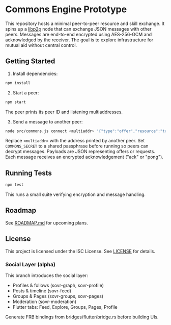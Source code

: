 # Commons Engine Prototype

This repository hosts a minimal peer-to-peer resource and skill exchange. It spins up a [libp2p](https://libp2p.io/) node that can exchange JSON messages with other peers. Messages are end-to-end encrypted using AES-256-GCM and acknowledged by the receiver. The goal is to explore infrastructure for mutual aid without central control.

## Getting Started

1. Install dependencies:

```bash
npm install
```

2. Start a peer:

```bash
npm start
```

The peer prints its peer ID and listening multiaddresses.

3. Send a message to another peer:

```bash
node src/commons.js connect <multiaddr> '{"type":"offer","resource":"translation"}'
```

Replace `<multiaddr>` with the address printed by another peer. Set `COMMONS_SECRET` to a shared passphrase before running so peers can decrypt messages. Payloads are JSON representing offers or requests. Each message receives an encrypted acknowledgement ("ack" or "pong").

## Running Tests

```bash
npm test
```

This runs a small suite verifying encryption and message handling.

## Roadmap

See [ROADMAP.md](ROADMAP.md) for upcoming plans.

## License

This project is licensed under the ISC License. See [LICENSE](LICENSE) for details.

### Social Layer (alpha)
This branch introduces the social layer:
- Profiles & follows (sovr-graph, sovr-profile)
- Posts & timeline (sovr-feed)
- Groups & Pages (sovr-groups, sovr-pages)
- Moderation (sovr-moderation)
- Flutter tabs: Feed, Explore, Groups, Pages, Profile

Generate FRB bindings from bridges/flutter/bridge.rs before building UIs.
